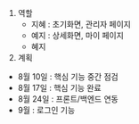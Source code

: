 1. 역할
   * 지혜 : 초기화면, 관리자 페이지
   * 예지 : 상세화면, 마이 페이지
   * 혜지
2.  계획
   * 8월  10일 : 핵심 기능 중간 점검
   * 8월  17일 : 핵심 기능 완료
   * 8월  24일 : 프론트/백엔드 연동
   * 9월 : 로그인 기능